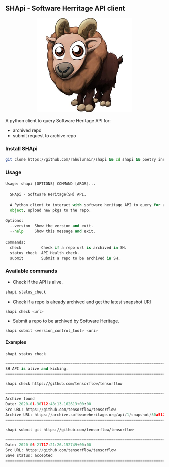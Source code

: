 ## SHApi - Software Herritage API client

<p align="center">
  <img src="docs/images/shapi.jpeg" alt="himalayan_thar" width="300" height="300"/>
</p>

A python client to query Software Heritage API for:

- archived repo
- submit request to archive repo

### Install SHApi

```bash
git clone https://github.com/rahulunair/shapi && cd shapi && poetry install
```

### Usage

```python
Usage: shapi [OPTIONS] COMMAND [ARGS]...

  SHApi - Software Heritage(SH) API.

  A Python client to interact with software heritage API to query for an
  object, upload new pkgs to the repo.

Options:
  --version  Show the version and exit.
  --help     Show this message and exit.

Commands:
  check         Check if a repo url is archived in SH.
  status_check  API Health check.
  submit        Submit a repo to be archived in SH.
```

### Available commands

- Check if the API is alive.

```bash
shapi status_check
```

- Check if a repo is already archived and get the latest snapshot URI

```bash
shapi check <url>
```

- Submit a repo to be archived by Software Heritage.

```bash
shapi submit <version_control_tool> <uri>
```

#### Examples

```bash
shapi status_check
```

```python
=======================================================================
SH API is alive and kicking.
=======================================================================
```

```bash
shapi check https://github.com/tensorflow/tensorflow
```

```python
=======================================================================
Archive found
Date: 2020-01-30T12:48:13.162613+00:00
Src URL: https://github.com/tensorflow/tensorflow
Archive URL: https://archive.softwareheritage.org/api/1/snapshot/50a5123ba58a352be71a143446e2021c8f0471c9/
=======================================================================
```

```bash
shapi submit git https://github.com/tensorflow/tensorflow
```

```python
=======================================================================
Date: 2020-06-21T17:21:26.152749+00:00
Src URL: https://github.com/tensorflow/tensorflow
Save status: accepted
=======================================================================
```
